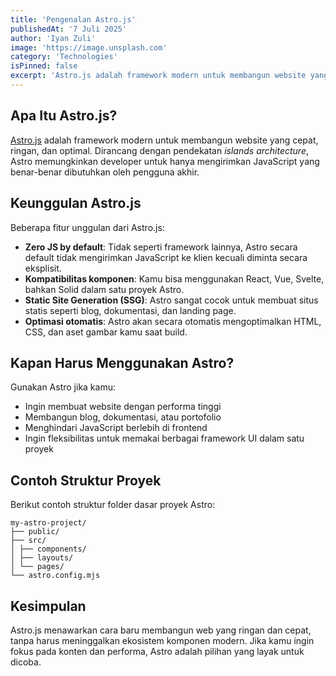```yaml
---
title: 'Pengenalan Astro.js'
publishedAt: '7 Juli 2025'
author: 'Iyan Zuli'
image: 'https://image.unsplash.com'
category: 'Technologies'
isPinned: false
excerpt: 'Astro.js adalah framework modern untuk membangun website yang cepat dan ringan dengan pendekatan komponen tanpa JavaScript berlebih di sisi klien.'
---
```


## Apa Itu Astro.js?

[Astro.js](https://astro.build) adalah framework modern untuk membangun website yang cepat, ringan, dan optimal. Dirancang dengan pendekatan _islands architecture_, Astro memungkinkan developer untuk hanya mengirimkan JavaScript yang benar-benar dibutuhkan oleh pengguna akhir.

## Keunggulan Astro.js

Beberapa fitur unggulan dari Astro.js:

- **Zero JS by default**: Tidak seperti framework lainnya, Astro secara default tidak mengirimkan JavaScript ke klien kecuali diminta secara eksplisit.
- **Kompatibilitas komponen**: Kamu bisa menggunakan React, Vue, Svelte, bahkan Solid dalam satu proyek Astro.
- **Static Site Generation (SSG)**: Astro sangat cocok untuk membuat situs statis seperti blog, dokumentasi, dan landing page.
- **Optimasi otomatis**: Astro akan secara otomatis mengoptimalkan HTML, CSS, dan aset gambar kamu saat build.

## Kapan Harus Menggunakan Astro?

Gunakan Astro jika kamu:

- Ingin membuat website dengan performa tinggi
- Membangun blog, dokumentasi, atau portofolio
- Menghindari JavaScript berlebih di frontend
- Ingin fleksibilitas untuk memakai berbagai framework UI dalam satu proyek

## Contoh Struktur Proyek

Berikut contoh struktur folder dasar proyek Astro:

```
my-astro-project/
├── public/
├── src/
│ ├── components/
│ ├── layouts/
│ └── pages/
└── astro.config.mjs
```

## Kesimpulan

Astro.js menawarkan cara baru membangun web yang ringan dan cepat, tanpa harus meninggalkan ekosistem komponen modern. Jika kamu ingin fokus pada konten dan performa, Astro adalah pilihan yang layak untuk dicoba.
